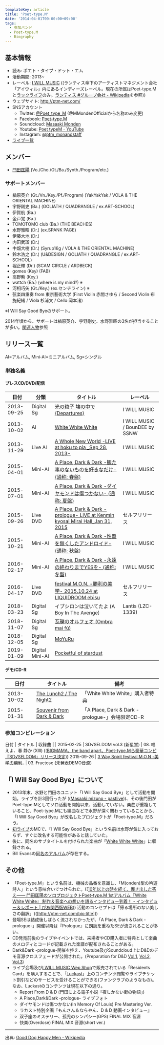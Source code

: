 ```yaml
---
templateKey: article
title: 'Poet-type.M'
date: '2014-04-01T00:00:00+09:00'
tags:
  - 参加バンド
  - Poet-type.M
  - Biography
---
```

## 基本情報

* 読み: ポエト・タイプ・ドット・エム
* 活動期間: 2013~
* レーベル: [I WILL MUSIC](http://www.iwill-music.co.jp/) ((ランティス傘下のアーティストマネジメント会社「アイウィル」内にあるインディーズレーベル。現在の所属はPoet-type.Mと[ラックライフ](http://luck-life.com/)のみ。[ランティス #グループ会社 - Wikipedia](https://ja.wikipedia.org/wiki/%E3%83%A9%E3%83%B3%E3%83%86%E3%82%A3%E3%82%B9#.E3.82.A2.E3.82.A4.E3.82.A6.E3.82.A3.E3.83.AB)を参照))
* ウェブサイト: http://ptm-net.com/
* SNSアカウント
  * Twitter: [@Poet_type_M](https://twitter.com/Poet_type_M) (@MMondenOfficialから名称のみ変更)
  * Facebook: [Poet-type.M](http://www.facebook.com/Poet.type.M)
  * Soundcloud: [Masaaki Monden](https://soundcloud.com/masaaki-monden)
  * Youtube: [Poet typeM - YouTube](http://www.youtube.com/user/PoettypeM)
  * Instagram: [@ptm_monandstaff](https://www.instagram.com/ptm_monandstaff/)
* [ライブ一覧](http://monden-info.hatenablog.com/entry/live%3APtM)

## メンバー

* [門田匡陽](http://monden-info.hatenablog.com/entry/person:mmonden) (Vo./Cho./Gt./Ba./Synth./Program/etc.)

### サポートメンバー

* 楢原英介 (Gt./Vn./Key./Pf./Program) (YakYakYak / VOLA & THE ORIENTAL MACHINE)
* 宇野剛史 (Ba.) (GOLIATH / QUADRANGLE / ex.ART-SCHOOL)
* 伊賀航  (Ba.)
* 金戸覚 (Ba.)
* TOMOTOMO club (Ba.) (THE BEACHES)
* 水野雅昭 (Dr.) (ex.SPANK PAGE)
* 伊藤大地 (Dr.)
* 内田武瑠 (Dr.)
* 中畑大樹 (Dr.) (Syrup16g / VOLA & THE ORIENTAL MACHINE)
* 鈴木浩之 (Dr.) (U&DESIGN / GOLIATH / QUADRANGLE / ex.ART-SCHOOL)
* 堀正輝 (Dr.) (SCAM CIRCLE / ARDBECK)
* gomes (Key) (FAB)
* 高野勲 (Key.)
* wattch (Ba.) (where is my mind?) ※
* 河相巧矢 (Gt./Key.) (ex.センチライン) ※
* 弦楽四重奏 from 東京藝術大学 (First Violin 赤間さゆら / Second Violin 布施紀緒 / Viola 杉浦文 / Cello 岡本渚)

※I Will Say Good Byeのサポート。

2014年頃から、サポートは楢原英介、宇野剛史、水野雅昭の3名が担当することが多い。[関連人物](http://monden-info.hatenablog.com/entry/2016/03/10/000000)参照

## リリース一覧

Al=アルバム, Mini-Al=ミニアルバム, Sg=シングル

### 単独名義

#### プレスCD/DVD/配信

日付 | 分類 | タイトル | レーベル
-|-|-|-
2013-09-25 | Digital Sg | [光の粒子 埃の中で (Departures)](http://monden-info.hatenablog.com/entry/2013/10/02/000000) | I WILL MUSIC
2013-10-02 | Al | [White White White](http://monden-info.hatenablog.com/entry/2013/10/02/000000) | I WILL MUSIC / BounDEE by SSNW
2013-11-29 | Live Al | [A Whole New World -LIVE at hoku to pia _Sep 28, 2013-](http://monden-info.hatenablog.com/entry/2013/11/29/000000) | I WILL MUSIC
2015-04-01 | Mini-Al | [A Place, Dark & Dark -観た事のないものを好きなだけ- (通称: 春盤)](http://monden-info.hatenablog.com/entry/2015/04/01/000000) | I WILL MUSIC
2015-07-01 | Mini-Al | [A Place, Dark & Dark -ダイヤモンドは傷つかない- (通称: 夏盤)](http://monden-info.hatenablog.com/entry/2015/07/01/000000) | I WILL MUSIC
2015-09-26 | Live DVD | [A Place, Dark & Dark -prologue- LIVE at Kenmin kyosai Mirai Hall_Jan 31, 2015](http://monden-info.hatenablog.com/entry/2015/09/26/000002) | セルフリリース
2015-10-21 | Mini-Al | [A Place, Dark & Dark -性器を無くしたアンドロイド- (通称: 秋盤)](http://monden-info.hatenablog.com/entry/2015/10/21/000000) | I WILL MUSIC
2016-02-17 | Mini-Al | [A Place, Dark & Dark -永遠の終わりまでYESを- (通称: 冬盤)](http://monden-info.hatenablog.com/entry/2016/02/17/000000) | I WILL MUSIC
2016-04-17 | Live DVD | [festival M.O.N. -勝利の美学- 2015.10.24 at LIQUIDROOM ebisu](http://monden-info.hatenablog.com/entry/2016/04/17/000001) | セルフリリース
2018-03-23 | Digital Sg | イプシロンは泣いてたよ (A Boy In The Avenge) | Lantis (LZC-1339)
2018-11-07 | Digital Sg | [瓦礫のオルフェオ (Ombra mai fù)](/entry/2019/01/09/000000) | 
2018-12-05 | Digital Sg | [MoYuRu](/entry/2019/01/09/000000) | 
2019-01-09 | Digital Mini-Al | [Pocketful of stardust](/entry/2019/01/09/000000) | 

#### デモ/CD-R

日付 | タイトル | 備考
-|-|-
2013-10-02 | [The Lunch2 / The Night2](http://monden-info.hatenablog.com/entry/2013/10/02/000000_1) | 「White White White」購入者特典
2015-01-31 | [Souvenir from Dark & Dark](http://monden-info.hatenablog.com/entry/2015/01/31/000000) | 「A Place, Dark & Dark -prologue-」会場限定CD-R

### 参加コンピレーション

日付 | タイトル | 収録曲
 | | 
2015-02-25 | SD√SELDOM vol.3 (新星堂) | 08. 唱えよ、春 静か (XIII) (([BIGMAMA、the band apart、Poet-type.Mら豪華コンピ『SD√SELDOM』リリース決定](http://www.nexus-web.net/article/ss-62/)))
2015-09-26 | [3 Way Spirit festival M.O.N -美学の勝利-](http://monden-info.hatenablog.com/entry/2015/09/26/000000_1) | 03. Fructose (未発表DEMO音源)

## 「I Will Say Good Bye」について

* 2013年末、水野と門田のユニット「I Will Say Good Bye」として活動を開始。ライブを計3回行ったが (([Masaaki mizuno - pastlive](http://masaaki-mizuno.com/flash/pastlive)))、その後門田がPoet-type.Mとしてソロ活動を開始以来、活動していない。楽曲が重複していること、Poet-type.Mにも編曲などで水野が深く関わっていることから、「I Will Say Good Bye」が改名したプロジェクトが「Poet-type.M」だろう。
* [初ライブ](http://monden-info.hatenablog.com/entry/2012/11/21/000000)のMCで、「I Will Say Good Bye」という名前は水野が気に入っておらず、すぐに改名する可能性があると話していた。
* 後に、同名のサブタイトルを付けられた楽曲が「[White White White](http://monden-info.hatenablog.com/entry/2013/10/02/000000)」に収録される。
* Bill Evansの[同名のアルバム](http://www.amazon.co.jp/dp/B000000YYF)が存在する。

## その他

* 「Poet-type.M」という名前は、機械の品番を意識し、「M(onden)型の吟遊詩人」という意味合いでつけられた。(([10年以上の時を経て、導き出した答え—— 門田匡陽のソロプロジェクトPoet-type.M 1stアルバム『White White White』 制作＆音楽への想いを語るインタビュー到着！ - インタビュー＆レポート | ぴあ関西版WEB](http://kansai.pia.co.jp/interview/music/2013-11/poettypem.html))) 活動のコンセプトは「帰る場所のない美しさの翻訳」(([http://ptm-net.com/bio:title]))
* 登場SEは結成後しばらく流されなかったが、「A Place, Dark & Dark -prologue-」開催以降は『Prologue』に朗読を重ねたSEが流されることが多い。
* CD発売前後のライブやイベントでは、来場者やCD購入者に特典として楽曲のメロディとコードが記載された楽譜が配布されることがある。
* Dark&Dark -prologue-開催を控え、Youtube及びSoundcloud上にD&Dのデモ音源クロスフェードが公開された。(Preparation for D&D [Vol.1](https://www.youtube.com/watch?v=J_PRkmhgNnw), [Vol.2](https://www.youtube.com/watch?v=4Vn6webgl04), [Vol.3](https://www.youtube.com/watch?v=YEJlKn-Nh4g))
* ライブ会場及び[I WILL MUSIC Wep Shop](https://iwm-web.com/items?q=%2Fitems&a[0]=poet-type-m/)で販売されている「Residents Card」を購入することで、「[Luckast](http://luckast.com/)」上のコンテンツ閲覧やライブチケット割引などのサービスを受けることができる(ファンクラブのようなもの)。なお、Luckastのコンテンツは現在以下の通り。
  * Report From D & D (門田による電子小説「夜しかない街の物語」)
  * A Place,Dark&Dark -prologue- ライブフォト
  * ダイヤモンドは傷つかない(In Memory Of Louis) Pre Mastering Ver.
  * ラカスト特別企画『もんさん＆ならやん、D & D 動画インタビュー』
  * 双子座のミステリー、孤児のシンパシー(GPS) FINAL MIX 音源
  * 快楽(Overdose) FINAL MIX 音源(short ver.) 

---

出典: [Good Dog Happy Men - Wikipedia](https://ja.wikipedia.org/wiki/Good_Dog_Happy_Men)
